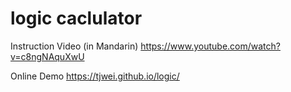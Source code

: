 # logic caclulator

Instruction Video (in Mandarin)
https://www.youtube.com/watch?v=c8ngNAquXwU

Online Demo
https://tjwei.github.io/logic/

